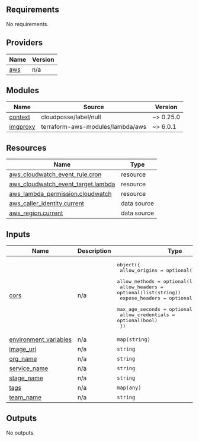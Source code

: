 <!-- BEGIN_TF_DOCS -->
## Requirements

No requirements.

## Providers

| Name | Version |
|------|---------|
| <a name="provider_aws"></a> [aws](#provider\_aws) | n/a |

## Modules

| Name | Source | Version |
|------|--------|---------|
| <a name="module_context"></a> [context](#module\_context) | cloudposse/label/null | ~> 0.25.0 |
| <a name="module_imgproxy"></a> [imgproxy](#module\_imgproxy) | terraform-aws-modules/lambda/aws | ~> 6.0.1 |

## Resources

| Name | Type |
|------|------|
| [aws_cloudwatch_event_rule.cron](https://registry.terraform.io/providers/hashicorp/aws/latest/docs/resources/cloudwatch_event_rule) | resource |
| [aws_cloudwatch_event_target.lambda](https://registry.terraform.io/providers/hashicorp/aws/latest/docs/resources/cloudwatch_event_target) | resource |
| [aws_lambda_permission.cloudwatch](https://registry.terraform.io/providers/hashicorp/aws/latest/docs/resources/lambda_permission) | resource |
| [aws_caller_identity.current](https://registry.terraform.io/providers/hashicorp/aws/latest/docs/data-sources/caller_identity) | data source |
| [aws_region.current](https://registry.terraform.io/providers/hashicorp/aws/latest/docs/data-sources/region) | data source |

## Inputs

| Name | Description | Type | Default | Required |
|------|-------------|------|---------|:--------:|
| <a name="input_cors"></a> [cors](#input\_cors) | n/a | <pre>object({<br>    allow_origins     = optional(list(string))<br>    allow_methods     = optional(list(string))<br>    allow_headers     = optional(list(string))<br>    expose_headers    = optional(list(string))<br>    max_age_seconds   = optional(number)<br>    allow_credentials = optional(bool)<br>  })</pre> | `{}` | no |
| <a name="input_environment_variables"></a> [environment\_variables](#input\_environment\_variables) | n/a | `map(string)` | `{}` | no |
| <a name="input_image_uri"></a> [image\_uri](#input\_image\_uri) | n/a | `string` | n/a | yes |
| <a name="input_org_name"></a> [org\_name](#input\_org\_name) | n/a | `string` | n/a | yes |
| <a name="input_service_name"></a> [service\_name](#input\_service\_name) | n/a | `string` | n/a | yes |
| <a name="input_stage_name"></a> [stage\_name](#input\_stage\_name) | n/a | `string` | n/a | yes |
| <a name="input_tags"></a> [tags](#input\_tags) | n/a | `map(any)` | `{}` | no |
| <a name="input_team_name"></a> [team\_name](#input\_team\_name) | n/a | `string` | n/a | yes |

## Outputs

No outputs.
<!-- END_TF_DOCS -->